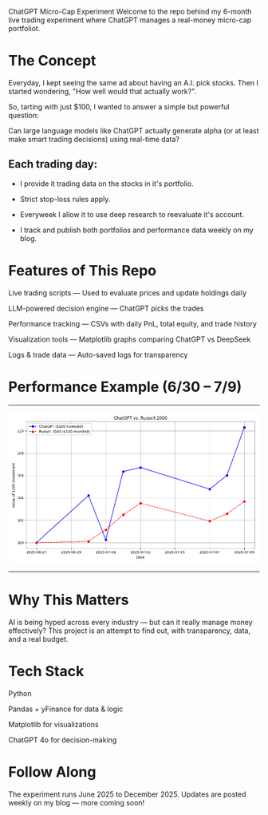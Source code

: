 ChatGPT Micro-Cap Experiment
Welcome to the repo behind my 6-month live trading experiment where ChatGPT manages a real-money micro-cap portfoliot.

# The Concept
Everyday, I kept seeing the same ad about having an A.I. pick stocks. 
Then I started wondering, "How well would that actually work?".

So, tarting with just $100, I wanted to answer a simple but powerful question:

Can large language models like ChatGPT actually generate alpha (or at least make smart trading decisions) using real-time data?

## Each trading day:

- I provide it trading data on the stocks in it's portfolio.

- Strict stop-loss rules apply.

- Everyweek I allow it to use deep research to reevaluate it's account.

- I track and publish both portfolios and performance data weekly on my blog.

# Features of This Repo
Live trading scripts — Used to evaluate prices and update holdings daily

LLM-powered decision engine — ChatGPT picks the trades

Performance tracking — CSVs with daily PnL, total equity, and trade history

Visualization tools — Matplotlib graphs comparing ChatGPT vs DeepSeek

Logs & trade data — Auto-saved logs for transparency

# Performance Example (6/30 – 7/9)

---


![Week 2 Performance](6-30%20-%207-9.png)

---

# Why This Matters
AI is being hyped across every industry — but can it really manage money effectively?
This project is an attempt to find out, with transparency, data, and a real budget.

# Tech Stack
Python 

Pandas + yFinance for data & logic

Matplotlib for visualizations

ChatGPT 4o for decision-making

# Follow Along
The experiment runs June 2025 to December 2025.
Updates are posted weekly on my blog — more coming soon!
